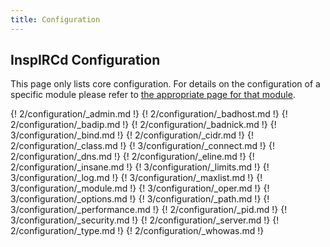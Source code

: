 ```yaml
---
title: Configuration
---
```


## InspIRCd Configuration

This page only lists core configuration. For details on the configuration of a specific module please refer to [the appropriate page for that module](/3/modules).

{! 2/configuration/_admin.md !}
{! 2/configuration/_badhost.md !}
{! 2/configuration/_badip.md !}
{! 2/configuration/_badnick.md !}
{! 3/configuration/_bind.md !}
{! 2/configuration/_cidr.md !}
{! 2/configuration/_class.md !}
{! 3/configuration/_connect.md !}
{! 2/configuration/_dns.md !}
{! 2/configuration/_eline.md !}
{! 2/configuration/_insane.md !}
{! 3/configuration/_limits.md !}
{! 3/configuration/_log.md !}
{! 3/configuration/_maxlist.md !}
{! 3/configuration/_module.md !}
{! 3/configuration/_oper.md !}
{! 3/configuration/_options.md !}
{! 3/configuration/_path.md !}
{! 3/configuration/_performance.md !}
{! 2/configuration/_pid.md !}
{! 3/configuration/_security.md !}
{! 2/configuration/_server.md !}
{! 2/configuration/_type.md !}
{! 2/configuration/_whowas.md !}
